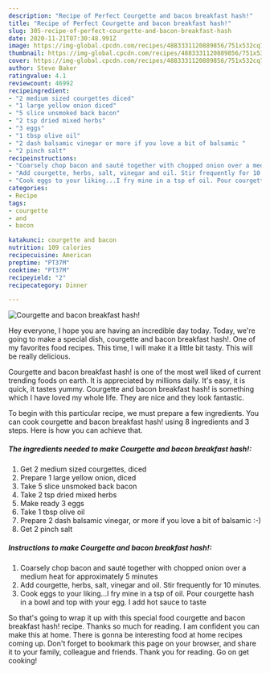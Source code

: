 ```yaml
---
description: "Recipe of Perfect Courgette and bacon breakfast hash!"
title: "Recipe of Perfect Courgette and bacon breakfast hash!"
slug: 305-recipe-of-perfect-courgette-and-bacon-breakfast-hash
date: 2020-11-21T07:30:48.991Z
image: https://img-global.cpcdn.com/recipes/4883331120889856/751x532cq70/courgette-and-bacon-breakfast-hash-recipe-main-photo.jpg
thumbnail: https://img-global.cpcdn.com/recipes/4883331120889856/751x532cq70/courgette-and-bacon-breakfast-hash-recipe-main-photo.jpg
cover: https://img-global.cpcdn.com/recipes/4883331120889856/751x532cq70/courgette-and-bacon-breakfast-hash-recipe-main-photo.jpg
author: Steve Baker
ratingvalue: 4.1
reviewcount: 46992
recipeingredient:
- "2 medium sized courgettes diced"
- "1 large yellow onion diced"
- "5 slice unsmoked back bacon"
- "2 tsp dried mixed herbs"
- "3 eggs"
- "1 tbsp olive oil"
- "2 dash balsamic vinegar or more if you love a bit of balsamic "
- "2 pinch salt"
recipeinstructions:
- "Coarsely chop bacon and sauté together with chopped onion over a medium heat for approximately 5 minutes"
- "Add courgette, herbs, salt, vinegar and oil. Stir frequently for 10 minutes."
- "Cook eggs to your liking...I fry mine in a tsp of oil. Pour courgette hash in a bowl and top with your egg. I add hot sauce to taste"
categories:
- Recipe
tags:
- courgette
- and
- bacon

katakunci: courgette and bacon 
nutrition: 109 calories
recipecuisine: American
preptime: "PT37M"
cooktime: "PT37M"
recipeyield: "2"
recipecategory: Dinner

---
```



![Courgette and bacon breakfast hash!](https://img-global.cpcdn.com/recipes/4883331120889856/751x532cq70/courgette-and-bacon-breakfast-hash-recipe-main-photo.jpg)

Hey everyone, I hope you are having an incredible day today. Today, we're going to make a special dish, courgette and bacon breakfast hash!. One of my favorites food recipes. This time, I will make it a little bit tasty. This will be really delicious.

Courgette and bacon breakfast hash! is one of the most well liked of current trending foods on earth. It is appreciated by millions daily. It's easy, it is quick, it tastes yummy. Courgette and bacon breakfast hash! is something which I have loved my whole life. They are nice and they look fantastic.




To begin with this particular recipe, we must prepare a few ingredients. You can cook courgette and bacon breakfast hash! using 8 ingredients and 3 steps. Here is how you can achieve that.

<!--inarticleads1-->

##### The ingredients needed to make Courgette and bacon breakfast hash!:

1. Get 2 medium sized courgettes, diced
1. Prepare 1 large yellow onion, diced
1. Take 5 slice unsmoked back bacon
1. Take 2 tsp dried mixed herbs
1. Make ready 3 eggs
1. Take 1 tbsp olive oil
1. Prepare 2 dash balsamic vinegar, or more if you love a bit of balsamic :-)
1. Get 2 pinch salt




<!--inarticleads2-->

##### Instructions to make Courgette and bacon breakfast hash!:

1. Coarsely chop bacon and sauté together with chopped onion over a medium heat for approximately 5 minutes
1. Add courgette, herbs, salt, vinegar and oil. Stir frequently for 10 minutes.
1. Cook eggs to your liking...I fry mine in a tsp of oil. Pour courgette hash in a bowl and top with your egg. I add hot sauce to taste




So that's going to wrap it up with this special food courgette and bacon breakfast hash! recipe. Thanks so much for reading. I am confident you can make this at home. There is gonna be interesting food at home recipes coming up. Don't forget to bookmark this page on your browser, and share it to your family, colleague and friends. Thank you for reading. Go on get cooking!
